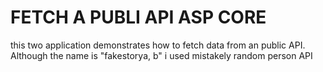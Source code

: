 # FETCH A PUBLI API ASP CORE 
this two application demonstrates how to fetch data from an public API. 
Although the name is "fakestorya, b" i used mistakely random person API 


